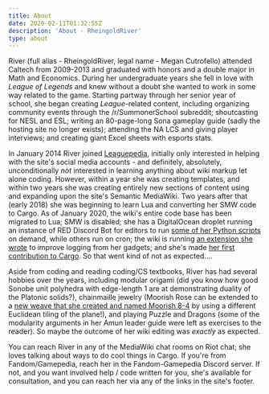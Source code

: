 ```yaml
---
title: About
date: 2020-02-11T01:32:55Z
description: 'About - RheingoldRiver'
type: about
---
```

River (full alias - RheingoldRiver, legal name - Megan Cutrofello) attended Caltech from 2009-2013 and graduated with honors and a double major in Math and Economics. During her undergraduate years she fell in love with *League of Legends* and knew without a doubt she wanted to work in some way related to the game. Starting partway through her senior year of school, she began creating *League*-related content, including organizing community events through the /r/SummonerSchool subreddit; shoutcasting for NESL and ESL; writing an 80-page-long Sona gameplay guide (sadly the hosting site no longer exists); attending the NA LCS and giving player interviews; and creating giant Excel sheets with esports stats.

In January 2014 River joined [Leaguepedia](https://lol.gamepedia.com/League_of_Legends_Esports_Wiki), initially only interested in helping with the site's social media accounts - and definitely, absolutely, unconditionally *not* interested in learning anything about wiki markup let alone coding. However, within a year she was creating templates, and within two years she was creating entirely new sections of content using and expanding upon the site's Semantic MediaWiki. Two years after that (early 2018) she was beginning to learn Lua and converting her SMW code to Cargo. As of January 2020, the wiki's entire code base has been migrated to Lua; SMW is disabled; she has a DigitalOcean droplet running an instance of RED Discord Bot for editors to run [some of her Python scripts](https://github.com/RheingoldRiver/river-wiki-cogs) on demand, while others run on cron; the wiki is running [an extension she wrote](https://github.com/RheingoldRiver/CustomLogs) to improve logging from her gadgets; and she's made [her first contribution to Cargo](https://gerrit.wikimedia.org/r/#/c/mediawiki/extensions/Cargo/+/552668/). So that went kind of not as expected....

Aside from coding and reading coding/CS textbooks, River has had several hobbies over the years, including modular origami (did you know how good Sonobe unit polyhedra with edge-length 1 are at demonstrating duality of the Platonic solids?), chainmaille jewelry (Moorish Rose can be extended to a [new weave that she created and named Moorish 8-4](https://www.mailleartisans.org/weaves/weavedisplay.php?key=1402) by using a different Euclidean tiling of the plane!), and playing Puzzle and Dragons (some of the modularity arguments in her Amun leader guide were left as exercises to the reader). So maybe the outcome of her wiki editing was *exactly* as expected.

You can reach River in any of the MediaWiki chat rooms on Riot chat; she loves talking about ways to do cool things in Cargo. If you're from Fandom/Gamepedia, reach her in the Fandom-Gamepedia Discord server. If not, and you want involved help / code written for you, she's available for consultation, and you can reach her via any of the links in the site's footer.